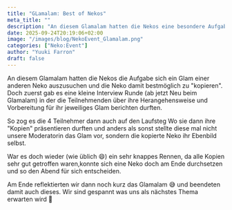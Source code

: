 ```yaml
---
title: "GLamalam: Best of Nekos"
meta_title: ""
description: "An diesem Glamalam hatten die Nekos eine besondere Aufgabe!"
date: 2025-09-24T20:19:06+02:00
image: "/images/blog/NekoEvent_Glamalam.png"
categories: ["Neko:Event"]
author: "Yuuki Farron"
draft: false
---
```



An diesem Glamalam hatten die Nekos die Aufgabe sich ein Glam einer anderen Neko auszusuchen und die Neko damit bestmöglich zu "kopieren". Doch zuerst gab es eine kleine Interview Runde (ab jetzt Neu beim Glamalam) in der die Teilnehmenden über ihre Herangehensweise und Vorbereitung für ihr jeweiliges Glam berichten durften.

So zog es die 4 Teilnehmer dann auch auf den Laufsteg Wo sie dann ihre "Kopien" präsentieren durften und anders als sonst stellte diese mal nicht unsere Moderatorin das Glam vor, sondern die kopierte Neko ihr Ebenbild selbst.

War es doch wieder (wie üblich 😄) ein sehr knappes Rennen, da alle Kopien sehr gut getroffen waren,konnte sich eine Neko doch am Ende durchsetzen und so den Abend für sich entscheiden.

Am Ende reflektierten wir dann noch kurz das Glamalam 😅 und beendeten damit auch dieses. Wir sind gespannt was uns als nächstes Thema erwarten wird 🙂